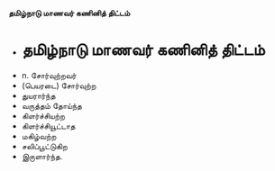 **தமிழ்நாடு மாணவர் கணினித் திட்டம்**
- # தமிழ்நாடு மாணவர் கணினித் திட்டம்
- n. சோர்வுற்றவர்
- (பெயரடை) சோர்வுற்ற
- துயரார்ந்த
- வருத்தம் தோய்ந்த
- கிளர்ச்சியற்ற
- கிளர்ச்சியூட்டாத
- மகிழ்வற்ற
- சலிப்பூட்டுகிற
- இருளார்ந்த.

